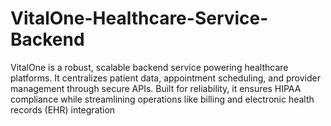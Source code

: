 # VitalOne-Healthcare-Service-Backend
VitalOne is a robust, scalable backend service powering healthcare platforms. It centralizes patient data, appointment scheduling, and provider management through secure APIs. Built for reliability, it ensures HIPAA compliance while streamlining operations like billing and electronic health records (EHR) integration
